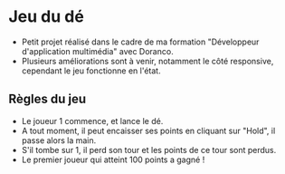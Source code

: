# Jeu du dé

- Petit projet réalisé dans le cadre de ma formation "Développeur d'application multimédia" avec Doranco.
- Plusieurs améliorations sont à venir, notamment le côté responsive, cependant le jeu fonctionne en l'état.

## Règles du jeu 
- Le joueur 1 commence, et lance le dé.
- A tout moment, il peut encaisser ses points en cliquant sur "Hold", il passe alors la main.
- S'il tombe sur 1, il perd son tour et les points de ce tour sont perdus.
- Le premier joueur qui atteint 100 points a gagné !